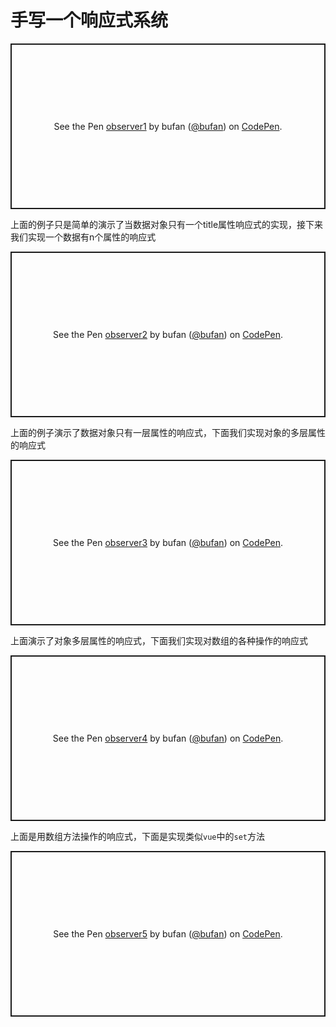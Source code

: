 # 手写一个响应式系统

<p class="codepen" data-height="265" data-theme-id="dark" data-default-tab="html,result" data-user="bufan" data-slug-hash="abvomLa" style="height: 265px; box-sizing: border-box; display: flex; align-items: center; justify-content: center; border: 2px solid; margin: 1em 0; padding: 1em;" data-pen-title="observer1">
  <span>See the Pen <a href="https://codepen.io/bufan/pen/abvomLa">
  observer1</a> by bufan (<a href="https://codepen.io/bufan">@bufan</a>)
  on <a href="https://codepen.io">CodePen</a>.</span>
</p>
<script async src="https://static.codepen.io/assets/embed/ei.js"></script>

上面的例子只是简单的演示了当数据对象只有一个title属性响应式的实现，接下来我们实现一个数据有n个属性的响应式

<p class="codepen" data-height="265" data-theme-id="dark" data-default-tab="html,result" data-user="bufan" data-slug-hash="eYpOdLr" style="height: 265px; box-sizing: border-box; display: flex; align-items: center; justify-content: center; border: 2px solid; margin: 1em 0; padding: 1em;" data-pen-title="observer2">
  <span>See the Pen <a href="https://codepen.io/bufan/pen/eYpOdLr">
  observer2</a> by bufan (<a href="https://codepen.io/bufan">@bufan</a>)
  on <a href="https://codepen.io">CodePen</a>.</span>
</p>
<script async src="https://static.codepen.io/assets/embed/ei.js"></script>

上面的例子演示了数据对象只有一层属性的响应式，下面我们实现对象的多层属性的响应式

<p class="codepen" data-height="265" data-theme-id="dark" data-default-tab="html,result" data-user="bufan" data-slug-hash="qBOBVYm" style="height: 265px; box-sizing: border-box; display: flex; align-items: center; justify-content: center; border: 2px solid; margin: 1em 0; padding: 1em;" data-pen-title="observer3">
  <span>See the Pen <a href="https://codepen.io/bufan/pen/qBOBVYm">
  observer3</a> by bufan (<a href="https://codepen.io/bufan">@bufan</a>)
  on <a href="https://codepen.io">CodePen</a>.</span>
</p>
<script async src="https://static.codepen.io/assets/embed/ei.js"></script>

上面演示了对象多层属性的响应式，下面我们实现对数组的各种操作的响应式

<p class="codepen" data-height="265" data-theme-id="dark" data-default-tab="html,result" data-user="bufan" data-slug-hash="xxwGreV" style="height: 265px; box-sizing: border-box; display: flex; align-items: center; justify-content: center; border: 2px solid; margin: 1em 0; padding: 1em;" data-pen-title="observer4">
  <span>See the Pen <a href="https://codepen.io/bufan/pen/xxwGreV">
  observer4</a> by bufan (<a href="https://codepen.io/bufan">@bufan</a>)
  on <a href="https://codepen.io">CodePen</a>.</span>
</p>
<script async src="https://static.codepen.io/assets/embed/ei.js"></script>

上面是用数组方法操作的响应式，下面是实现类似`vue`中的`set`方法



<p class="codepen" data-height="265" data-theme-id="dark" data-default-tab="html,result" data-user="bufan" data-slug-hash="wvKaqWQ" style="height: 265px; box-sizing: border-box; display: flex; align-items: center; justify-content: center; border: 2px solid; margin: 1em 0; padding: 1em;" data-pen-title="observer5">
  <span>See the Pen <a href="https://codepen.io/bufan/pen/wvKaqWQ">
  observer5</a> by bufan (<a href="https://codepen.io/bufan">@bufan</a>)
  on <a href="https://codepen.io">CodePen</a>.</span>
</p>
<script async src="https://static.codepen.io/assets/embed/ei.js"></script>

